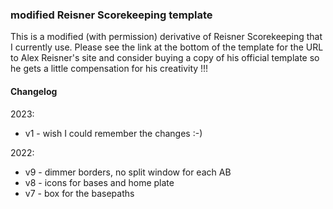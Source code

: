 
### modified Reisner Scorekeeping template

This is a modified (with permission) derivative of Reisner Scorekeeping that I currently use.   Please see the link at the bottom of the template for the URL to Alex Reisner's site and consider buying a copy of his official template so he gets a little compensation for his creativity !!!

#### Changelog

2023:
* v1 - wish I could remember the changes :-)

2022:
* v9 - dimmer borders, no split window for each AB
* v8 - icons for bases and home plate 
* v7 - box for the basepaths

